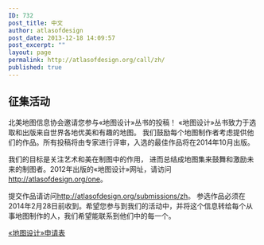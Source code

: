 ```yaml
---
ID: 732
post_title: 中文
author: atlasofdesign
post_date: 2013-12-18 14:09:57
post_excerpt: ""
layout: page
permalink: http://atlasofdesign.org/call/zh/
published: true
---
```

<h2>征集活动</h2>
北美地图信息协会邀请您参与«地图设计»丛书的投稿！ «地图设计»丛书致力于选取和出版来自世界各地优美和有趣的地图。 我们鼓励每个地图制作者考虑提供他们的作品。所有投稿将由专家进行评审，入选的最佳作品将在2014年10月出版。

我们的目标是关注艺术和美在制图中的作用， 进而总结成地图集来鼓舞和激励未来的制图者。2012年出版的«地图设计»网址，请访问<a href="http://atlasofdesign.org/one">http://atlasofdesign.org/one</a>。

提交作品请访问<a href="http://atlasofdesign.org/submissions/zh">http://atlasofdesign.org/submissions/zh</a>。 参选作品必须在2014年2月28日前收到。希望您参与到我们的活动中，并将这个信息转给每个从事地图制作的人，我们希望能联系到他们中的每一个。

<a href="http://atlasofdesign.org/submissions/zh" class="call-to-action blue">«地图设计»申请表</a>